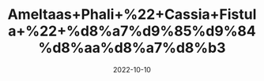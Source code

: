 ---
title: 'Ameltaas+Phali+%22+Cassia+Fistula+%22+%d8%a7%d9%85%d9%84%d8%aa%d8%a7%d8%b3'
date: '2022-10-10' 
metatag: '' 
inventory: '0' 
draft: false 
# meta description 
shortDescripton: 'Amaltas+fruits+are+used+in+the+treatment+of+diabetes.+It+decreases+inflammation+and+heat+of+the+body+useful+in+chest+complaints%2c+throat+troubles%2c+liver+complaints+and+diseases+of+eye+and+gripping.'
description: 'Herb'
longdescription: ''
featured: True
# product Price
price: '130.0'
# Product Short Description
shortDescription: 'Amaltas+fruits+are+used+in+the+treatment+of+diabetes.+It+decreases+inflammation+and+heat+of+the+body+useful+in+chest+complaints%2c+throat+troubles%2c+liver+complaints+and+diseases+of+eye+and+gripping.'
productID: '9707F396-3026-ED11-9968-005056B3A416'
type: 'products'
category: 'Herb' 
thumnailproduct: 'https://eraconnect.blob.core.windows.net/product-images/aminsaddiquidawakhana/9707F396-3026-ED11-9968-005056B3A416.webp' 
images:
  - image: 'https://eraconnect.blob.core.windows.net/product-images/aminsaddiquidawakhana/9707F396-3026-ED11-9968-005056B3A416.webp'  
Variants:
---